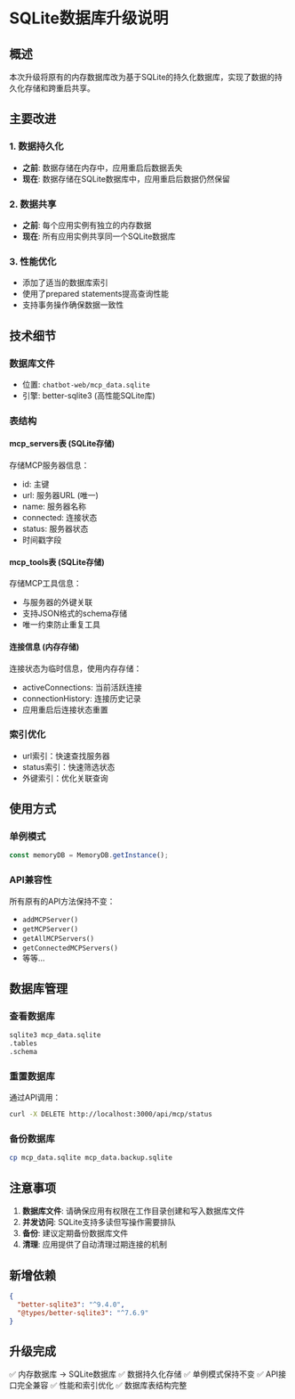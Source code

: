 # SQLite数据库升级说明

## 概述

本次升级将原有的内存数据库改为基于SQLite的持久化数据库，实现了数据的持久化存储和跨重启共享。

## 主要改进

### 1. 数据持久化
- **之前**: 数据存储在内存中，应用重启后数据丢失
- **现在**: 数据存储在SQLite数据库中，应用重启后数据仍然保留

### 2. 数据共享
- **之前**: 每个应用实例有独立的内存数据
- **现在**: 所有应用实例共享同一个SQLite数据库

### 3. 性能优化
- 添加了适当的数据库索引
- 使用了prepared statements提高查询性能
- 支持事务操作确保数据一致性

## 技术细节

### 数据库文件
- 位置: `chatbot-web/mcp_data.sqlite`
- 引擎: better-sqlite3 (高性能SQLite库)

### 表结构

#### mcp_servers表 (SQLite存储)
存储MCP服务器信息：
- id: 主键
- url: 服务器URL (唯一)
- name: 服务器名称
- connected: 连接状态
- status: 服务器状态
- 时间戳字段

#### mcp_tools表 (SQLite存储)
存储MCP工具信息：
- 与服务器的外键关联
- 支持JSON格式的schema存储
- 唯一约束防止重复工具

#### 连接信息 (内存存储)
连接状态为临时信息，使用内存存储：
- activeConnections: 当前活跃连接
- connectionHistory: 连接历史记录
- 应用重启后连接状态重置

### 索引优化
- url索引：快速查找服务器
- status索引：快速筛选状态
- 外键索引：优化关联查询

## 使用方式

### 单例模式
```typescript
const memoryDB = MemoryDB.getInstance();
```

### API兼容性
所有原有的API方法保持不变：
- `addMCPServer()`
- `getMCPServer()`
- `getAllMCPServers()`
- `getConnectedMCPServers()`
- 等等...

## 数据库管理

### 查看数据库
```bash
sqlite3 mcp_data.sqlite
.tables
.schema
```

### 重置数据库
通过API调用：
```bash
curl -X DELETE http://localhost:3000/api/mcp/status
```

### 备份数据库
```bash
cp mcp_data.sqlite mcp_data.backup.sqlite
```

## 注意事项

1. **数据库文件**: 请确保应用有权限在工作目录创建和写入数据库文件
2. **并发访问**: SQLite支持多读但写操作需要排队
3. **备份**: 建议定期备份数据库文件
4. **清理**: 应用提供了自动清理过期连接的机制

## 新增依赖

```json
{
  "better-sqlite3": "^9.4.0",
  "@types/better-sqlite3": "^7.6.9"
}
```

## 升级完成

✅ 内存数据库 → SQLite数据库
✅ 数据持久化存储
✅ 单例模式保持不变
✅ API接口完全兼容
✅ 性能和索引优化
✅ 数据库表结构完整 